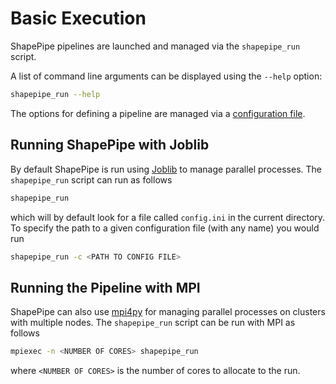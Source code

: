 # Basic Execution

ShapePipe pipelines are launched and managed via the `shapepipe_run` script.

A list of command line arguments can be displayed using the `--help`
option:

```bash
shapepipe_run --help
```

The options for defining a pipeline are managed via a
[configuration file](configuration.md).

## Running ShapePipe with Joblib

By default ShapePipe is run using
[Joblib](https://joblib.readthedocs.io/en/latest/) to manage parallel
processes. The `shapepipe_run` script can run as follows

```bash
shapepipe_run
```

which will by default look for a file called `config.ini` in the current
directory. To specify the path to a given configuration file (with any name)
you would run

```bash
shapepipe_run -c <PATH TO CONFIG FILE>
```

## Running the Pipeline with MPI

ShapePipe can also use [mpi4py](https://mpi4py.readthedocs.io/en/stable/)
for managing parallel processes on clusters with multiple nodes.
The `shapepipe_run` script can be run with MPI as follows

```bash
mpiexec -n <NUMBER OF CORES> shapepipe_run
```

where `<NUMBER OF CORES>` is the number of cores to allocate to the run.
